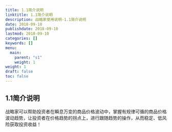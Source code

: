 ```yaml
---
title: 1.1简介说明
linktitle: 1.1简介说明
description: 战略家使用说明-1.1简介说明
date: 2018-09-10
publishdate: 2018-09-10
lastmod: 2018-09-10
categories: []
keywords: []
menu:
  main:
    parent: "s1"
    weight: 1
weight: 1
draft: false
toc: false
---
```


## 1.1简介说明

战略家可以帮助投资者在瞬息万变的商品价格波动中，掌握有规律可循的商品价格波动趋势，让投资者在价格趋势的拐点上，进行跟随趋势的操作，从而稳定、低风险获取投资收益！

